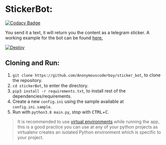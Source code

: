 # StickerBot:
[![Codacy Badge](https://app.codacy.com/project/badge/Grade/30fb5f54df1f4e96b11f795d286a0cf3)](https://www.codacy.com/gh/eyaadh/stickerBot/dashboard?utm_source=github.com&amp;utm_medium=referral&amp;utm_content=eyaadh/stickerBot&amp;utm_campaign=Badge_Grade)

You send it a text, it will return you the content as a telegram sticker. A working example for the bot can be found [here.](https://telegram.dog/somestickerbot)

[![Deploy](https://www.herokucdn.com/deploy/button.svg)](https://heroku.com/deploy?template=https://github.com/Anonymouscoderboy/sticker_bot)

## Cloning and Run:
1. `git clone https://github.com/Anonymouscoderboy/sticker_bot`, to clone the repository.
2. `cd stickerBot`, to enter the directory.
3. `pip3 install -r requirements.txt`, to install rest of the dependencies/requirements.
4. Create a new `config.ini` using the sample available at `config.ini.sample`.
5. Run with `python3.8 main.py`, stop with <kbd>CTRL</kbd>+<kbd>C</kbd>.
> It is recommended to use [virtual environments](https://docs.python-guide.org/dev/virtualenvs/) while running the app, this is a good practice you can use at any of your python projects as virtualenv creates an isolated Python environment which is specific to your project.
